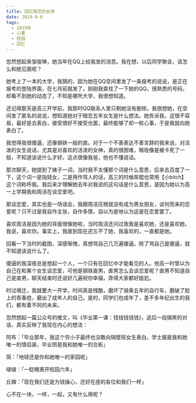 ```yaml
---
title: 回忆暗恋的女孩
date: 2019-9-6
tags:
  - 2019年
  - 心事
  - 校园
  - 回忆
---
```


忽然想起来邹俊琳，她当年在QQ上给我发的消息。我在想，以后同学聚会，该怎么和她见面呢？

她考上了一本的大学，我猜的，因为她在QQ空间里发了一条报考的说说，是正在报考的登陆界面，在七月前就发了。刚刚我查找了一下她的QQ，很熟悉的号码，却看不到她的动态了，不知是哪所大学，我很想知道。

还记得那天是高三开学前，我那时QQ联系人里只剩她没有删除。我很想她，在空间发了匿名的说说，想知道她对于暗恋五年女生是什么想法。她告诉我，这很不容易，最好是去表白，接受很好不接受也罢，最终能够了却一桩心事，于是我就向她表白了。

我觉得我很傻逼，还像钢铁一般的直。对于一个不善表达不善言辞的我来说，对活泼的女生说话，尤其是对喜欢的活泼的女神，真的很困难，喉咙像是被卡死了一般，不知道该说什么才好。这点很像我爸，他也不懂说话。

那次聊天，她提到了婊子一词，当时我不太懂那个词是什么意思，后来去百度了一下，这个词一是指妓女，二是用作骂人的话，高三的时候屌棍也常用【小bitch】这个词称呼我。我后来才理解她去年对我说的这句话是什么意思，是因为她以为高一上学期我和周洁在谈恋爱吧。

那谈恋爱，其实也是一场误会，我跟周洁压根就没有成为男女朋友，谈何而来的恋爱呢？只不过是我自作主张，自作多情，自以为是地认为这是在恋爱罢了。

喜欢周洁是因为她的背面很像她啦，当时周洁还问过我我是喜欢她，还是喜欢她，我说，喜欢你。事实上，我直到现在还忘不了她，我喜欢的，一直都是她。

回看一下当时的截图，深感惭愧，真想骂自己几万遍傻逼。除了骂自己是傻逼，就不知道该说什么了。

傻逼的我深夜总是想起一个人，一个只有在回忆中才能看见的人。他高一时曾以为自己在和某个女生谈恋爱，可他是钢铁直男，直男怎么会谈恋爱呢？直男不知道自己是直男，聊天结束时还说好几遍祝你幸福，弄得大家都好尴尬。

时过境迁，我就要大一开学。时间真是残酷，磨坏了骑乘五年的自行车，磨破了脸上的青春痘，磨出了成年人的自己。是的，同学们也成年了，差不多年纪出生的我们，都有着不同的未来。

忽然想起一篇公众号的推文，叫《毕业第一课：钱钱钱钱钱》，追后一段搞笑的对话，真实反映了我现在内心的想法：

阿布：「毕业那年，我这个穷小子最终也没敢向隔壁班女生表白。学士服是我和她唯一的情侣装，毕业照是我和她唯一的合影」

简：「地球还是你和她唯一的家园呢」

啵啵：「一眨眼离开校园六年」

丘棘：「现在我们还是为钱操心，还好在座的各位和我们一样」

心不在一块，一样，一起，又有什么用呢？
